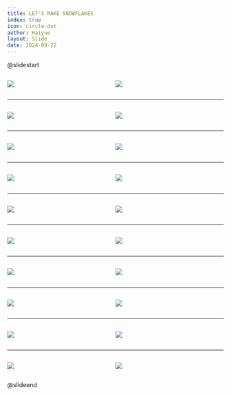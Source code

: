 ```yaml
---
title: LET'S MAKE SNOWFLAKES
index: true
icon: circle-dot
author: Haiyue
layout: Slide
date: 2024-09-22
---
```

 
@slidestart

<div style="display:flex">
<div style="flex:1">

![](https://raw.githubusercontent.com/yclord/reading/refs/heads/master/english/Level-N/LET'S%20MAKE%20SNOWFLAKES/001.webp)
</div>
<div style="flex:1">

![](https://raw.githubusercontent.com/yclord/reading/refs/heads/master/english/Level-N/LET'S%20MAKE%20SNOWFLAKES/002.webp)
</div>
</div>

---

<div style="display:flex">
<div style="flex:1">

![](https://raw.githubusercontent.com/yclord/reading/refs/heads/master/english/Level-N/LET'S%20MAKE%20SNOWFLAKES/003.webp)
</div>
<div style="flex:1">

![](https://raw.githubusercontent.com/yclord/reading/refs/heads/master/english/Level-N/LET'S%20MAKE%20SNOWFLAKES/004.webp)
</div>
</div>

---

<div style="display:flex">
<div style="flex:1">

![](https://raw.githubusercontent.com/yclord/reading/refs/heads/master/english/Level-N/LET'S%20MAKE%20SNOWFLAKES/005.webp)
</div>
<div style="flex:1">

![](https://raw.githubusercontent.com/yclord/reading/refs/heads/master/english/Level-N/LET'S%20MAKE%20SNOWFLAKES/006.webp)
</div>
</div>

---

<div style="display:flex">
<div style="flex:1">

![](https://raw.githubusercontent.com/yclord/reading/refs/heads/master/english/Level-N/LET'S%20MAKE%20SNOWFLAKES/007.webp)
</div>
<div style="flex:1">

![](https://raw.githubusercontent.com/yclord/reading/refs/heads/master/english/Level-N/LET'S%20MAKE%20SNOWFLAKES/008.webp)
</div>
</div>

---

<div style="display:flex">
<div style="flex:1">

![](https://raw.githubusercontent.com/yclord/reading/refs/heads/master/english/Level-N/LET'S%20MAKE%20SNOWFLAKES/009.webp)
</div>
<div style="flex:1">

![](https://raw.githubusercontent.com/yclord/reading/refs/heads/master/english/Level-N/LET'S%20MAKE%20SNOWFLAKES/010.webp)
</div>
</div>

---

<div style="display:flex">
<div style="flex:1">

![](https://raw.githubusercontent.com/yclord/reading/refs/heads/master/english/Level-N/LET'S%20MAKE%20SNOWFLAKES/011.webp)
</div>
<div style="flex:1">

![](https://raw.githubusercontent.com/yclord/reading/refs/heads/master/english/Level-N/LET'S%20MAKE%20SNOWFLAKES/012.webp)
</div>
</div>

---

<div style="display:flex">
<div style="flex:1">

![](https://raw.githubusercontent.com/yclord/reading/refs/heads/master/english/Level-N/LET'S%20MAKE%20SNOWFLAKES/013.webp)
</div>
<div style="flex:1">

![](https://raw.githubusercontent.com/yclord/reading/refs/heads/master/english/Level-N/LET'S%20MAKE%20SNOWFLAKES/014.webp)
</div>
</div>

---

<div style="display:flex">
<div style="flex:1">

![](https://raw.githubusercontent.com/yclord/reading/refs/heads/master/english/Level-N/LET'S%20MAKE%20SNOWFLAKES/015.webp)
</div>
<div style="flex:1">

![](https://raw.githubusercontent.com/yclord/reading/refs/heads/master/english/Level-N/LET'S%20MAKE%20SNOWFLAKES/016.webp)
</div>
</div>

---

<div style="display:flex">
<div style="flex:1">

![](https://raw.githubusercontent.com/yclord/reading/refs/heads/master/english/Level-N/LET'S%20MAKE%20SNOWFLAKES/017.webp)
</div>
<div style="flex:1">

![](https://raw.githubusercontent.com/yclord/reading/refs/heads/master/english/Level-N/LET'S%20MAKE%20SNOWFLAKES/018.webp)
</div>
</div>

---

<div style="display:flex">
<div style="flex:1">

![](https://raw.githubusercontent.com/yclord/reading/refs/heads/master/english/Level-N/LET'S%20MAKE%20SNOWFLAKES/019.webp)
</div>
<div style="flex:1">

![](https://raw.githubusercontent.com/yclord/reading/refs/heads/master/english/Level-N/LET'S%20MAKE%20SNOWFLAKES/020.webp)
</div>
</div>

@slideend